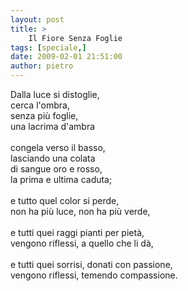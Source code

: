 ```yaml
---
layout: post
title: >
    Il Fiore Senza Foglie
tags: [speciale,]
date: 2009-02-01 21:51:00
author: pietro
---
```

Dalla luce si distoglie,<br/>cerca l'ombra,<br/>senza più foglie,<br/>una lacrima d'ambra<br/><br/>congela verso il basso,<br/>lasciando una colata<br/>di sangue oro e rosso,<br/>la prima e ultima caduta;<br/><br/>e tutto quel color si perde,<br/>non ha più luce, non ha più verde,<br/><br/>e tutti quei raggi pianti per pietà,<br/>vengono riflessi, a quello che li dà,<br/><br/>e tutti quei sorrisi, donati con passione,<br/>vengono riflessi, temendo compassione.

